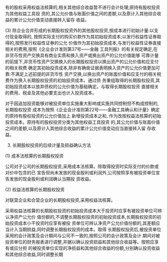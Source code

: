 有的股权采用权益法核算的,相关其他综合收益暂不进行会计处理;原持有股权投资为其他权益工具投 资的,其公允价值与账面价值之间的差额,以及原计入其他综合收益的累计公允价值变动直接转入留存 收益。

(3) 除企业合并形成的长期股权投资外的其他股权投资,按成本进行初始计量:以支付现金取得的, 按照实际支付的购买价款作为其初始投资成本;以发行权益性证券取得的,按照发行权益性证券的公允 价值作为其初始投资成本,与发行权益性证券直接相关的费用,按照《企业会计准则第37号——金融 工具列报》的有关规定确定,在非货币性资产交换具有商业实质和换入资产或换出资产的公允价值能够 可靠计量的前提下,非货币性资产交换换入的长期股权投资以换出资产的公允价值和应支付的相关税费 确定其初始投资成本,除非有确凿证据表明换入资产的公允价值更加可靠:不满足上述前提的非货币性 资产交换,以换出资产的账面价值和应支付的相关税费作为换入长期股权投资的初始投资成本。通过债 务重组取得的长期股权投资,其初始投资成本以放弃债权的公允价值为基础确定。与取得长期股权投资 直接相关的费用、税金及其他必要支出也计入投资成本。

对于因追加投资能够对被投资单位实施重大影响或实施共同控制但不构成控制的,长期股权投资 成本为按照《企业会计准则第22号——金融工具确认和计量》确定的原持有股权投资的公允价值加上 新增投资成本之和, 作为改按权益法核算的初始投资成本。原持有的股权投资分类为其他权益工具投资 的,其公允价值与账面价值之间的差额,以及原计入其他综合收益的累计公允价值变动应当直接转入留 存收益。

3. 长期股权投资的后续计量及损益确认方法

(1) 成本法核算的长期股权投资

公司对子公司的长期股权投资,采用成本法核算。除取得投资时实际支付的价款或对价中包含的已 宣告但尚未发放的现金股利或利润外,公司按照享有被投资单位宣告发放的现金股利或利润确认当期投 资收益。

(2) 权益法核算的长期股权投资

对联营企业和合营企业的长期股权投资,采用权益法核算。

采用权益法核算的长期股权投资的初始投资成本大于投资时应享有被投资单位可辨认净资产公允价 值份额的,不调整长期股权投资的初始投资成本,长期股权投资的初始投资成本小干投资时应享有被投 资单位可辨认净资产公允价值份额的,其差额应当计入当期损益,同时调整长期股权投资的成本。取得 长期股权投资后,被投资单位采用的会计政策及会计期间与公司不一致的,按照公司的会计政策及会计 期间对被投资单位的财务报表进行调整,并据以确认投资损益和其他综合收益等。按照应享有或应分担 的被投资单位实现的净损益和其他综合收益的份额,分别确认投资收益和其他综合收益,同时调整长期